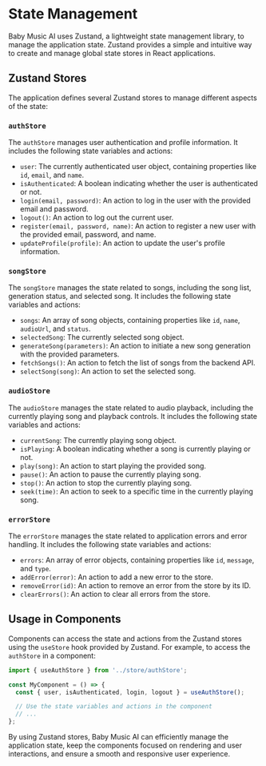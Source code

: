 # State Management

Baby Music AI uses Zustand, a lightweight state management library, to manage the application state. Zustand provides a simple and intuitive way to create and manage global state stores in React applications.

## Zustand Stores

The application defines several Zustand stores to manage different aspects of the state:

### `authStore`

The `authStore` manages user authentication and profile information. It includes the following state variables and actions:

- `user`: The currently authenticated user object, containing properties like `id`, `email`, and `name`.
- `isAuthenticated`: A boolean indicating whether the user is authenticated or not.
- `login(email, password)`: An action to log in the user with the provided email and password.
- `logout()`: An action to log out the current user.
- `register(email, password, name)`: An action to register a new user with the provided email, password, and name.
- `updateProfile(profile)`: An action to update the user's profile information.

### `songStore`

The `songStore` manages the state related to songs, including the song list, generation status, and selected song. It includes the following state variables and actions:

- `songs`: An array of song objects, containing properties like `id`, `name`, `audioUrl`, and `status`.
- `selectedSong`: The currently selected song object.
- `generateSong(parameters)`: An action to initiate a new song generation with the provided parameters.
- `fetchSongs()`: An action to fetch the list of songs from the backend API.
- `selectSong(song)`: An action to set the selected song.

### `audioStore`

The `audioStore` manages the state related to audio playback, including the currently playing song and playback controls. It includes the following state variables and actions:

- `currentSong`: The currently playing song object.
- `isPlaying`: A boolean indicating whether a song is currently playing or not.
- `play(song)`: An action to start playing the provided song.
- `pause()`: An action to pause the currently playing song.
- `stop()`: An action to stop the currently playing song.
- `seek(time)`: An action to seek to a specific time in the currently playing song.

### `errorStore`

The `errorStore` manages the state related to application errors and error handling. It includes the following state variables and actions:

- `errors`: An array of error objects, containing properties like `id`, `message`, and `type`.
- `addError(error)`: An action to add a new error to the store.
- `removeError(id)`: An action to remove an error from the store by its ID.
- `clearErrors()`: An action to clear all errors from the store.

## Usage in Components

Components can access the state and actions from the Zustand stores using the `useStore` hook provided by Zustand. For example, to access the `authStore` in a component:

```typescript
import { useAuthStore } from '../store/authStore';

const MyComponent = () => {
  const { user, isAuthenticated, login, logout } = useAuthStore();

  // Use the state variables and actions in the component
  // ...
};
```

By using Zustand stores, Baby Music AI can efficiently manage the application state, keep the components focused on rendering and user interactions, and ensure a smooth and responsive user experience.
